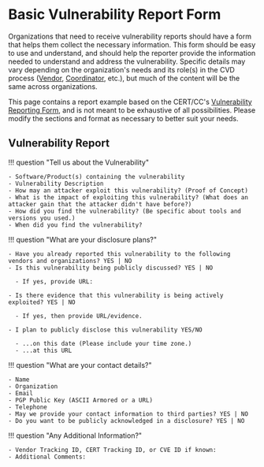 # Basic Vulnerability Report Form

Organizations that need to receive vulnerability reports should have a form that helps them collect the necessary
information.
This form should be easy to use and understand, and should help the reporter provide the information needed to
understand and address the vulnerability.
Specific details may vary depending on the organization's needs and its role(s) in the CVD process
([Vendor](../topics/roles/vendor.md), [Coordinator](../topics/roles/coordinator.md), etc.), but
much of the content will be the same across organizations.

This page contains a report example based on the CERT/CC's [Vulnerability
Reporting Form](https://www.kb.cert.org/vuls/report/), and is not meant to be exhaustive of all possibilities.
Please modify the sections and format as necessary to better suit your
needs.

## Vulnerability Report

!!! question "Tell us about the Vulnerability"

    - Software/Product(s) containing the vulnerability 
    - Vulnerability Description
    - How may an attacker exploit this vulnerability? (Proof of Concept)
    - What is the impact of exploiting this vulnerability? (What does an attacker gain that the attacker didn't have before?)
    - How did you find the vulnerability? (Be specific about tools and versions you used.)
    - When did you find the vulnerability?

!!! question "What are your disclosure plans?"

    - Have you already reported this vulnerability to the following vendors and organizations? YES | NO
    - Is this vulnerability being publicly discussed? YES | NO
      
      - If yes, provide URL:
    
    - Is there evidence that this vulnerability is being actively exploited? YES | NO

      - If yes, then provide URL/evidence.

    - I plan to publicly disclose this vulnerability YES/NO

      - ...on this date (Please include your time zone.)
      - ...at this URL

!!! question "What are your contact details?"

    - Name
    - Organization
    - Email
    - PGP Public Key (ASCII Armored or a URL) 
    - Telephone
    - May we provide your contact information to third parties? YES | NO
    - Do you want to be publicly acknowledged in a disclosure? YES | NO

!!! question "Any Additional Information?"

    - Vendor Tracking ID, CERT Tracking ID, or CVE ID if known:
    - Additional Comments:
